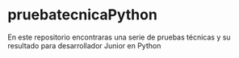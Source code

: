 # pruebatecnicaPython
En este repositorio encontraras una serie de pruebas técnicas y su resultado para desarrollador Junior en Python
